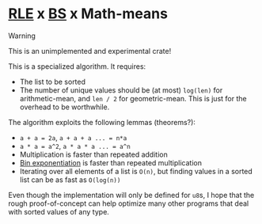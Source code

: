# [RLE](https://en.wikipedia.org/wiki/Run-length_encoding) x [BS](https://en.wikipedia.org/wiki/Binary_search) x Math-means

> [!warning]
> This is an unimplemented and experimental crate!

This is a specialized algorithm. It requires:
- The list to be sorted
- The number of unique values should be (at most) `log(len)` for arithmetic-mean, and `len / 2` for geometric-mean. This is just for the overhead to be worthwhile.

The algorithm exploits the following lemmas (theorems?):
- `a + a = 2a`, `a + a + a ... = n*a`
- `a * a = a^2`, `a * a * a ... = a^n`
- Multiplication is faster than repeated addition
- [Bin exponentiation](https://en.wikipedia.org/wiki/Exponentiation_by_squaring) is faster than repeated multiplication
- Iterating over all elements of a list is `O(n)`, but finding values in a sorted list can be as fast as `O(log(n))`

Even though the implementation will only be defined for `u8`s, I hope that the rough proof-of-concept can help optimize many other programs that deal with sorted values of any type.
